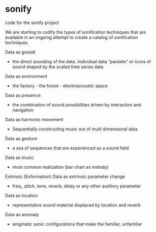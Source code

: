 # sonify
code for the sonify project

We are starting to codify the types of sonification techniques that are available in an ongoing attempt to create a catalog of sonification techniques. 

Data as gestalt 
- the direct sounding of the data. Individual data “packets” or icons of sound shaped by the scaled time series data

Data as environment 
- the factory - the forest - electroacoustic space

Data as presence 
- the combination of sound possibilities driven by interaction and navigation

Data as harmonic movement
- Sequentially constructing music out of multi dimensional data

Data as gesture 
- a sea of sequences that are experienced as a sound field

Data as music 
- most common realization (bar chart as melody)

Extrinsic (Exformation)
Data as extrinsic parameter change 
- freq., pitch, tone, reverb, delay or any other auditory parameter

Data as location 
- representative sound material displaced by location and reverb

Data as anomaly 
- enigmatic sonic configurations that make the familiar, unfamiliar 
